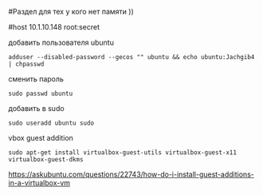 #Раздел для тех у кого нет памяти ))

#host
10.1.10.148
root:secret


добавить пользователя ubuntu
```
adduser --disabled-password --gecos "" ubuntu && echo ubuntu:Jachgib4 | chpasswd
```

сменить пароль
```
sudo passwd ubuntu
```

добавить в sudo
```
sudo useradd ubuntu sudo
```

vbox guest addition
```
sudo apt-get install virtualbox-guest-utils virtualbox-guest-x11 virtualbox-guest-dkms
```
https://askubuntu.com/questions/22743/how-do-i-install-guest-additions-in-a-virtualbox-vm